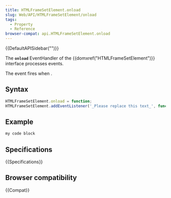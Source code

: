 ```yaml
---
title: HTMLFrameSetElement.onload
slug: Web/API/HTMLFrameSetElement/onload
tags:
  - Property
  - Reference
browser-compat: api.HTMLFrameSetElement.onload
---
```

{{DefaultAPISidebar("")}}

The **`onload`** EventHandler of the {{domxref("HTMLFrameSetElement")}} interface processes  events.

The  event fires when .

## Syntax

```js
HTMLFrameSetElement.onload = function;
HTMLFrameSetElement.addEventListener('_Please replace this text_', function);
```

## Example

```js
my code block
```

## Specifications

{{Specifications}}

## Browser compatibility

{{Compat}}

